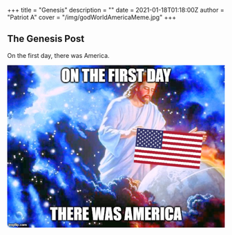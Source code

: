 +++
title = "Genesis"
description = ""
date = 2021-01-18T01:18:00Z
author = "Patriot A"
cover = "/img/godWorldAmericaMeme.jpg"
+++

## The Genesis Post

On the first day, there was America.

![image alt text](/img/godWorldAmericaMeme.jpg) 
